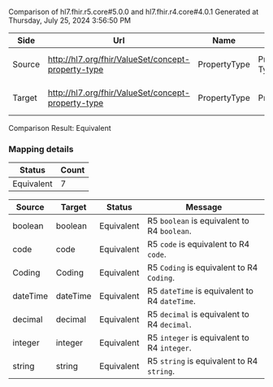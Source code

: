 Comparison of hl7.fhir.r5.core#5.0.0 and hl7.fhir.r4.core#4.0.1
Generated at Thursday, July 25, 2024 3:56:50 PM

| Side | Url | Name | Title | Description |
| --- | --- | --- | --- | --- |
| Source | http://hl7.org/fhir/ValueSet/concept-property-type | PropertyType | Property Type | The type of a property value. |
| Target | http://hl7.org/fhir/ValueSet/concept-property-type | PropertyType | PropertyType | The type of a property value. |


Comparison Result: Equivalent


### Mapping details

| Status | Count |
| ------ | ----- |
Equivalent | 7 |


| Source | Target | Status | Message |
| ------ | ------ | ------ | ------- |
| boolean | boolean | Equivalent | R5 `boolean` is equivalent to R4 `boolean`. |
| code | code | Equivalent | R5 `code` is equivalent to R4 `code`. |
| Coding | Coding | Equivalent | R5 `Coding` is equivalent to R4 `Coding`. |
| dateTime | dateTime | Equivalent | R5 `dateTime` is equivalent to R4 `dateTime`. |
| decimal | decimal | Equivalent | R5 `decimal` is equivalent to R4 `decimal`. |
| integer | integer | Equivalent | R5 `integer` is equivalent to R4 `integer`. |
| string | string | Equivalent | R5 `string` is equivalent to R4 `string`. |

